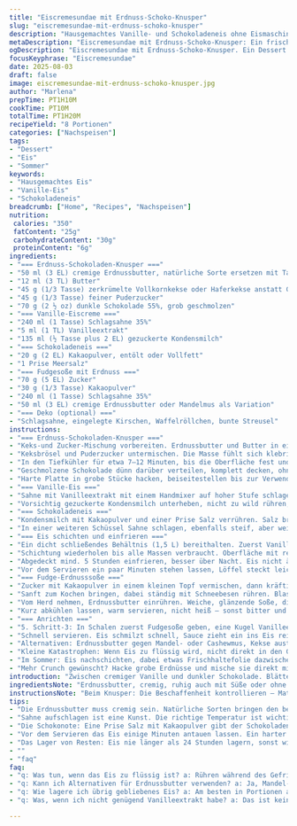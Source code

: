 ```yaml
---
title: "Eiscremesundae mit Erdnuss-Schoko-Knusper"
slug: "eiscremesundae-mit-erdnuss-schoko-knusper"
description: "Hausgemachtes Vanille- und Schokoladeneis ohne Eismaschine, geschichtet mit knackigen Erdnuss-Schokoladenstückchen. Saucerig, cremig, mit selbstgemachter Fudge-Erdnusssoße. Ein Dessert, das still steht ohne Sorbetière, dafür mit Gefühl für Konsistenz und Temperatur. Perfekt fürs Frühstück? Nein, eher für Momente, wo die Küche nach Kakao und Erdnussbutter duftet und der Löffel nie stillsteht."
metaDescription: "Eiscremesundae mit Erdnuss-Schoko-Knusper: Ein frisches, cremiges Dessert ohne Eismaschine, das Ihr Herz und Ihren Gaumen erfreut"
ogDescription: "Eiscremesundae mit Erdnuss-Schoko-Knusper. Ein Dessert voller Geschmack: Schichten von Eis und crunchy Erdnuss-Schokolade, perfekt für warme Tage"
focusKeyphrase: "Eiscremesundae"
date: 2025-08-03
draft: false
image: eiscremesundae-mit-erdnuss-schoko-knusper.jpg
author: "Marlena"
prepTime: PT1H10M
cookTime: PT10M
totalTime: PT1H20M
recipeYield: "8 Portionen"
categories: ["Nachspeisen"]
tags:
- "Dessert"
- "Eis"
- "Sommer"
keywords:
- "Hausgemachtes Eis"
- "Vanille-Eis"
- "Schokoladeneis"
breadcrumb: ["Home", "Recipes", "Nachspeisen"]
nutrition: 
 calories: "350"
 fatContent: "25g"
 carbohydrateContent: "30g"
 proteinContent: "6g"
ingredients:
- "=== Erdnuss-Schokoladen-Knusper ==="
- "50 ml (3 EL) cremige Erdnussbutter, natürliche Sorte ersetzen mit Tahini möglich"
- "12 ml (3 TL) Butter"
- "45 g (1/3 Tasse) zerkrümelte Vollkornkekse oder Haferkekse anstatt Graham"
- "45 g (1/3 Tasse) feiner Puderzucker"
- "70 g (2 ½ oz) dunkle Schokolade 55%, grob geschmolzen"
- "=== Vanille-Eiscreme ==="
- "240 ml (1 Tasse) Schlagsahne 35%"
- "5 ml (1 TL) Vanilleextrakt"
- "135 ml (½ Tasse plus 2 EL) gezuckerte Kondensmilch"
- "=== Schokoladeneis ==="
- "20 g (2 EL) Kakaopulver, entölt oder Vollfett"
- "1 Prise Meersalz"
- "=== Fudgesoße mit Erdnuss ==="
- "70 g (5 EL) Zucker"
- "30 g (1/3 Tasse) Kakaopulver"
- "240 ml (1 Tasse) Schlagsahne 35%"
- "50 ml (3 EL) cremige Erdnussbutter oder Mandelmus als Variation"
- "=== Deko (optional) ==="
- "Schlagsahne, eingelegte Kirschen, Waffelröllchen, bunte Streusel"
instructions:
- "=== Erdnuss-Schokoladen-Knusper ==="
- "Keks-und Zucker-Mischung vorbereiten. Erdnussbutter und Butter in einer mikrowellenfesten Schüssel 20 Sekunden sanft erwärmen. Nicht flüssig werden lassen! Butter soll nur köcheln, nicht brennen. Mit einem Löffel schnell durchrühren danach."
- "Keksbrösel und Puderzucker untermischen. Die Masse fühlt sich klebrig, fast sandig an. Mit einem Winkelspatel auf ein mit Pergamentpapier oder Silikon ausgelegtes Backblech streichen. Dicke ca. 6 mm, nicht dicker, sonst friert nicht vernünftig durch."
- "In den Tiefkühler für etwa 7–12 Minuten, bis die Oberfläche fest und leicht matt wird. Nicht zu lange, sonst wird das Ganze brüchig. Prüfen: Fingerabdruck soll nach leichtem Drücken sichtbar bleiben."
- "Geschmolzene Schokolade dünn darüber verteilen, komplett decken, ohne Löcher. Nochmals kaltstellen für 7 Minuten. Haltbarkeit: Im Tiefkühler locker zwei Wochen im luftdicht verschlossenen Behälter."
- "Harte Platte in grobe Stücke hacken, beiseitestellen bis zur Verwendung."
- "=== Vanille-Eis ==="
- "Sahne mit Vanilleextrakt mit einem Handmixer auf hoher Stufe schlagen, bis cremige Spitzen stehen. Nicht überschlagen - steril schnittfest muss es sein, nicht körnig."
- "Vorsichtig gezuckerte Kondensmilch unterheben, nicht zu wild rühren, sonst fällt Sahne zurück. Mischung fühlt sich dicht, aber luftig an. Kältegefühl am Mundstück ankündigen."
- "=== Schokoladeneis ==="
- "Kondensmilch mit Kakaopulver und einer Prise Salz verrühren. Salz bringt Tiefe, unerlässlich, sonst schokoladige Sackgasse."
- "In einer weiteren Schüssel Sahne schlagen, ebenfalls steif, aber weich, dann gemischte Kondensmilch-Kakao-Masse unterheben. Alles mit großer, langsamer Bewegung vermengen. Keine Eile, seid sanft – sonst Wasser."
- "=== Eis schichten und einfrieren ==="
- "Ein dicht schließendes Behältnis (1,5 L) bereithalten. Zuerst Vanilleeis in Löffeln hinein, dann Schokoladenmasse darauf geben, nicht zu dünn. Erdnuss-Schoko-Knusper drüberstreuen. Nicht quetschen, sonst verliert's Luft."
- "Schichtung wiederholen bis alle Massen verbraucht. Oberfläche mit restlichen Knusperstücken bedecken."
- "Abgedeckt mind. 5 Stunden einfrieren, besser über Nacht. Eis nicht älter als 24 Stunden lagern, wird sonst wässrig und trocken zugleich."
- "Vor dem Servieren ein paar Minuten stehen lassen, Löffel steckt leichter rein, Eis weist kleine Kristalle auf – nicht zu weich."
- "=== Fudge-Erdnusssoße ==="
- "Zucker mit Kakaopulver in einem kleinen Topf vermischen, dann kräftig mit Sahne glattrühren, bevor Hitze ankommt, sonst Klümpchen."
- "Sanft zum Kochen bringen, dabei ständig mit Schneebesen rühren. Blasen fangen an, dickt ein. Nicht zu stark kochen, sonst verbrannt/schleimig."
- "Vom Herd nehmen, Erdnussbutter einrühren. Weiche, glänzende Soße, die eine dünne Schicht hinterlässt, wenn man sie mit dem Löffel anhebt."
- "Kurz abkühlen lassen, warm servieren, nicht heiß – sonst bitter und zu flüssig."
- "=== Anrichten ==="
- "5. Schritt-3: In Schalen zuerst Fudgesoße geben, eine Kugel Vanilleeis drauf, dann Sauce, darauf Schokoladeneis. Obendrauf Deko: Sahne, Kirschen, Waffeln und bunte Streusel."
- "Schnell servieren. Eis schmilzt schnell, Sauce zieht ein ins Eis rein."
- "Alternativen: Erdnussbutter gegen Mandel- oder Cashewmus, Kekse austauschen gegen Nussbrösel. Kakaopulver ruhig mal durch Carob ersetzen, noch süßer, ohne Bitterstoffe."
- "Kleine Katastrophen: Wenn Eis zu flüssig wird, nicht direkt in den Gefrierschrank – etwas Rühren während Gefrieren hilft Luft reinzubringen."
- "Im Sommer: Eis nachschichten, dabei etwas Frischhaltefolie dazwischen, falls es zu schnell antaut."
- "Mehr Crunch gewünscht? Hacke grobe Erdnüsse und mische sie direkt mit der Schokoladen-Erdnussmasse für extra Biss."
introduction: "Zwischen cremiger Vanille und dunkler Schokolade. Blättert man zwischen Eisschichten, knistert die Erdnuss-Schoko-Knusper, kühl und knackig, Eis bedeckt mit samtiger Soße. Kein Eismaschinen-Drama, sondern mit Gefühl für dicke Sahne und einen Hauch Vanille. Geduld beim Schichten, langsame Kühle. Die Mischung macht die Sinne wach. Erdnussbutter als Geheimwaffe. Vor Jahren dachte ich, Sorbetière? Braucht's nicht. Nur die richtige Reihenfolge, Timing und Respekt vor Sahne. Keinen Zucker sparen. Jeder Löffel, eine kleine Geschichte vom Knistern, Schmelzen, Abschlecken."
ingredientsNote: "Erdnussbutter, cremig, ruhig auch mit Süße oder ohne Salz, je nachdem, was der Kühlschrank gibt. Statt Graham-Keks mag ich Haferkekse, mehr Biss, rustikal. Puderzucker fein gesiebt, sonst klumpt's. Kakaopulver: entölt für intensive Bitternis, Vollfett wenn es samtiger sein soll. Kondensmilch muss gesüßt sein, sonst verrinnt das Eis, aufpassen. Butter nicht flüssig werden lassen, lieber etwas länger rühren, als zu heiß machen. Schokolade besser grob hacken, beim Einschmelzen auf niedriger Temperatur Geduld haben. Für Soße: Zucker und Kakao zuerst trocken vermischen, sonst verklumpt's, ein bisschen wie flüssiger Schokoteppich. Erdnussbutter in Soße braucht Wärmezustand, aber nie kochen, sonst trennt sich alles. Allgemein: Tiefkühler auf -18 °C, nicht wärmer. Behältnisse nur sauber und trocken, sonst riecht Eis fremd."
instructionsNote: "Beim Knusper: Die Beschaffenheit kontrollieren – Matte Oberfläche, leicht klebrig, nicht klebrig-kompakt. Für Schokoladenüberzug gut temperieren: Anlauftemperatur ist wichtig, sonst bricht die Schokolade später. Beim Sahne schlagen: Auf hohe Stufe, schauen dass Spitzen nie körnig oder trocken werden, sonst bricht die Creme im Eis zusammen. Kondensmilch erst stapeln, sonst fällt alles zusammen. Eis schichten mit Löffel, nicht stampfen. Erst Schichten trocken, dann Knusper, sonst matschig. Soße ständig rühren beim Erhitzen – Zucker setzt sich schnell ab. Niemals laufen lassen, sonst wird sie matt und körnig. Zum Servieren: Eis mindestens 5 Minuten antauen lassen, sonst eisst Löffel an. Wenn gefroren hart, erst Raumtemperatur fühlen, bevor man anschneidet. Übrig gebliebenes Eis am besten in Portionen einfrieren, sonst verflüssigt es bei häufigem Öffnen. Zeit spielt hier keine Rolle. Kochen ist fühlen, riechen, beobachten."
tips:
- "Die Erdnussbutter muss cremig sein. Natürliche Sorten bringen den besten Geschmack. Alternativen sind Tahini oder Mandelmus. Für mehr Crunch grobe Erdnüsse direkt in die Schokoladenmasse mischen. Der Keksboden sollte nicht zu dick sein, sonst wird er beim Einfrieren brüchig. Ich schlage vor, die Keksbrösel gut mit Puderzucker zu vermischen, bevor es zum Erdnussbutter kommt."
- "Sahne aufschlagen ist eine Kunst. Die richtige Temperatur ist wichtig. Kalte Schüssel verwenden. Wenn die Sahne zu warm ist, wird sie nicht steif. Nicht länger schlagen als nötig. Manchmal eine Prise Salz hinzugeben, das aktiviert den Geschmack. Ich erlebe oft, dass mithilfe eines Handmixers es gleichmäßiger wird. Geduld gehört dazu."
- "Die Schokonote: Eine Prise Salz mit Kakaopulver gibt der Schokoladenmasse Tiefe. Das ist entscheidend. Auch bei der Fudgesoße, rühren, rühren - es dürfen keine Klumpen entstehen. Den Zucker und Kakaopulver immer zuerst trocken vermischen. Kochen auf niedriger Stufe, damit es nicht brennt. Kein Hochdrücken der Hitze, sonst wird es klumpig."
- "Vor dem Servieren das Eis einige Minuten antauen lassen. Ein harter Block ist schwer zu löffeln. Achte auf kleine Kristalle im Eis. Wenn es zu weich ist, könnte es wässrig werden. Besser etwas warten, das Eis soll sich gut löffeln lassen. Im Sommer bei der Hitze, das Eis lieber in Schichten zubereiten, frisch halten mit Folie. Das bewahrt die Konsistenz."
- "Das Lager von Resten: Eis nie länger als 24 Stunden lagern, sonst wird's matschig. Ich teile ungenutztes Eis in Portionen ein, dann wird nichts verloren. Frisch bleibt's länger. Vor dem nächsten Verzehr einfach an die Zimmertemperatur gewöhnen. Niemals zu viel öffnen, Hitze lässt's schmelzen."
- ""
- "faq"
faq:
- "q: Was tun, wenn das Eis zu flüssig ist? a: Rühren während des Gefrierens hilft, Luft einzubringen. Wenn es zu weich wird, nicht direkt in den Gefrierer packen. Eine Stunde im Kühlschrank kann helfen."
- "q: Kann ich Alternativen für Erdnussbutter verwenden? a: Ja, Mandel- oder Cashewmus geht absolut. Aber: Bei Mandelmus mehr Geduld haben, weil es eine andere Konsistenz hat. Es klebt mehr oder weniger."
- "q: Wie lagere ich übrig gebliebenes Eis? a: Am besten in Portionen aufteilen. Das hilft, die Konsistenz zu bewahren. Im Gefrierbehälter gut verschließen, damit es nicht schmeckt."
- "q: Was, wenn ich nicht genügend Vanilleextrakt habe? a: Das ist kein großes Problem. Stattdessen etwas Vanillepulver nutzen. Die Schokoladen- und Erdnussnoten überdecken den Mangel."

---
```

